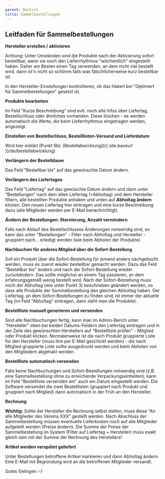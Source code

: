 ```yaml
---
parent: Deutsch
title: Sammelbestellungen
---
```

## Leitfaden für Sammelbestellungen

**Hersteller erstellen / aktivieren**

Achtung: Unter Umständen sind die Produkte nach der Aktivierung sofort bestellbar, wenn sie noch den Lieferrhythmus "wöchentlich" eingestellt haben. Daher am Besten einen Tag verwenden, an dem nicht viel bestellt wird, dann ist's nicht so schlimm falls was fälschlicherweise kurz bestellbar ist.

In den Hersteller-Einstellungen kontrollieren, ob das Hakerl bei "Optimiert für Sammelbestellungen" gesetzt ist.

**Produkte bearbeiten**

Im Feld "Kurze Beschreibung" sind evtl. noch alte Infos über Liefertag, Bestellschluss oder ähnliches vorhanden. Diese löschen - es werden automatisch die Werte, die beim Lieferrhythmus eingetragen werden, angezeigt.

**Einstellen von Bestellschluss, Bestelllisten-Versand und Lieferdatum**

Wird hier erklärt (Punkt 5b): [Bestellabwicklung]({{ site.baseurl }}/de/bestellabwicklung)

**Verlängern der Bestelldauer**

Das Feld "Bestellbar bis" auf das gewünschte Datum ändern.

**Verlängern des Liefertages**

Das Feld "Liefertag" auf das gewüschte Datum ändern und dann unter "Bestellungen" nach dem alten Liefertag (=Abholtag) und dem Hersteller filtern, alle bestellten Produkte anhaken und unten auf **Abholtag ändern** klicken. Den neuen Liefertag hier eintragen und eine kurze Beschreibung dazu (alle Mitglieder werden per E-Mail benachrichtigt).

**Ändern der Bestellungen: Stornierung, Anzahl vermindern**

Falls nach Ablauf des Bestellschlusses Änderungen notwendig sind, so kann das unter "Bestellungen" - Filter nach Abholtag und Hersteller - gruppiert nach... erledigt werden (wie beim Abholen der Produkte)

**Nachbuchen für anderes Mitglied über die Sofort-Bestellung**

Soll ein Produkt über die Sofort-Bestellung für jemand anders nachgebucht werden, muss es zuerst wieder bestellbar gemacht werden. Dazu das Feld "Bestellbar bis" ändern und nach der Sofort-Bestellung wieder zurückändern. Das sollte möglichst an einem Tag passieren, an dem erfahrungsgemäß wenig bestellt wird. Nach der Sofort-Bestellung muss noch der Abholtag (wie unter Punkt 3) beschrieben geändert werden, so dass alle Produkte der Sammelbestellung den gleichen Abholtag haben. Der Liefertag, an dem Sofort-Bestellungen zu finden sind, ist immer der aktuelle Tag (im Feld "Abholtag" eintragen, dann sieht man die Produkte).

**Bestellliste manuell generieren und versenden**

Sind alle Nachbuchungen fertig, kann man im Admin-Berich unter "Hersteller" oben bei beiden Datums-Feldern den Liefertag eintragen und in der Zeile des gewünschten Herstellers auf "Bestellliste prüfen" - Mitglied oder Produkt klicken. Normalerweise ist die nach Produkt gruppierte Liste für den Hersteller (muss ihm per E-Mail geschickt werden) - die nach Mitglied gruppierte Liste sollte ausgedruckt werden und beim Abholen von den Mitgliedern abgehakt werden.

**Bestellliste automatisch versenden**  

Falls keine Nachbuchungen und Sofort-Bestellungen notwendig sind (z.B. eine Sammelbestellung ohne zu erreichende Verpackungseinheiten), kann im Feld "Bestellliste versenden am" auch ein Datum eingestellt werden. Die Software versendet die zwei Bestelllisten (gruppiert nach Produkt und gruppiert nach Mitglied) dann automatisch in der Früh an den Hersteller.

**Rechnung**

**Wichtig:** Sollte der Hersteller die Rechnung selbst stellen, muss diese "An alle Mitglieder des Vereins XXX" gestellt werden.
Nach Abschluss der Sammelbestellung müssen eventuelle Lieferkosten noch auf alle Mitglieder aufgeteilt werden (Preise ändern). Die Summe der Preise der Sammelbestellung im System (Filter auf Liefertag + Hersteller) muss exakt gleich sein mit der Summe der Rechnung des Herstellers!

**Artikel werden verspätet geliefert**

Unter Bestellungen betroffene Artikel markieren und dann Abholtag ändern. Eine E-Mail mit Begründung wird an die betroffenen Mitglieder versandt.

Gutes Gelingen :-)
